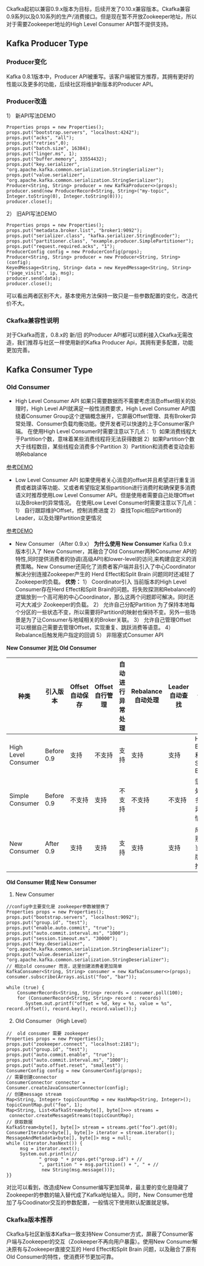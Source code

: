 Ckafka起初以兼容0.9.x版本为目标，后续开发了0.10.x兼容版本。Ckafka兼容0.9系列以及0.10系列的生产/消费接口。但是现在暂不开放Zookeeper地址，所以对于需要Zookeeper地址的High Level Consumer API暂不提供支持。
## Kafka Producer Type
### Producer变化
Kafka 0.8.1版本中，Producer API被重写。该客户端被官方推荐，其拥有更好的性能以及更多的功能，后续社区将维护新版本的Producer API。
### Producer改造
1）	新API写法DEMO
```
Properties props = new Properties();
props.put("bootstrap.servers", "localhost:4242");
props.put("acks", "all");
props.put("retries",0);
props.put("batch.size", 16384);
props.put("linger.ms", 1);
props.put("buffer.memory", 33554432);
props.put("key.serializer", "org.apache.kafka.common.serialization.StringSerializer");
props.put("value.serializer", "org.apache.kafka.common.serialization.StringSerializer");
Producer<String, String> producer = new KafkaProducer<>(props);
producer.send(new ProducerRecord<String, String>("my-topic", Integer.toString(0), Integer.toString(0)));
producer.close();
```
2）	旧API写法DEMO
```
Properties props = new Properties();
props.put("metadata.broker.list", "broker1:9092");
props.put("serializer.class", "kafka.serializer.StringEncoder");
props.put("partitioner.class", "example.producer.SimplePartitioner");
props.put("request.required.acks", "1");
ProducerConfig config = new ProducerConfig(props);
Producer<String, String> producer = new Producer<String, String>(config);
KeyedMessage<String, String> data = new KeyedMessage<String, String>("page_visits", ip, msg);
producer.send(data);
producer.close();
```
可以看出两者区别不大，基本使用方法保持一致只是一些参数配置的变化，改造代价不大。
### Ckafka兼容性说明
对于Ckafka而言，0.8.x的 新/旧 的Producer API都可以顺利接入Ckafka无需改造，我们推荐与社区一样使用新的Kafka Producer Api，其拥有更多配置，功能更加完善。
## Kafka Consumer Type
### Old Consumer
- High Level Consumer API
如果只需要数据而不需要考虑消息offset相关的处理时，High Level API就满足一般性消费要求，High Level Consumer API围绕着Consumer Group这个逻辑概念展开，它屏蔽Offset管理、具有Broker异常处理、Consumer负载均衡功能。使开发者可以快速的上手Consumer客户端。
在使用High Level Consumer时需要注意以下几点：
1）如果消费线程大于Partition个数，意味着某些消费线程将无法获得数据
2）如果Partition个数大于线程数目，某些线程会消费多个Partition
3）Partition和消费者变动会影响Rebalance

[参考DEMO](http://cwiki.apache.org/confluence/display/KAFKA/Consumer+Group+Example)

- Low Level Consumer API
如果使用者关心消息的offset并且希望进行重复消费或者跳读等功能、又或者希望指定某些partition进行消费时和确保更多消费语义时推荐使用Low Level Consumer API。但是使用者需要自己处理Offset以及Broker的异常情况。
在使用Low Level Consumer时需要注意以下几点：
1）	自行跟踪维护Offset，控制消费进度
2）	查找Topic相应Partition的Leader，以及处理Partition变更情况

[参考DEMO](http://cwiki.apache.org/confluence/display/KAFKA/0.8.0+SimpleConsumer+Example)
- New Consumer （After 0.9.x）
**为什么使用 New Consumer**
Kafka 0.9.x 版本引入了 New Consumer，其融合了Old Consumer两种Consumer API的特性,同时提供消费者的协调(高级API)和lower-level的访问,来构建自定义的消费策略。New Consumer还简化了消费者客户端并且引入了中心Coordinator解决分别连接Zookeeper产生的 Herd Effect和Split Brain 问题同时还减轻了Zookeeper的负载。
**优势：**
1）	Coordinator引入
当前版本的High Level Consumer存在Herd Effect和Split Brain的问题。将失败探测和Rebalance的逻辑放到一个高可用的中心Coordinator，那么这两个问题即可解决。同时还可大大减少 Zookeeper的负载。
2）	允许自己分配Partition
为了保持本地每个分区的一些状态不变，所以需要将Partition的映射也保持不变。另外一些场景是为了让Consumer与地域相关的Broker关联。
3）	允许自己管理Offset
可以根据自己需要去管理Offset，实现重复、跳跃消费等语意。
4）	Rebalance后触发用户指定的回调
5）	非阻塞式Consumer API

**New Consumer 对比 Old Consumer**

| 种类 | 引入版本 | Offset自动保存 | Offset自行管理 | 自动进行异常处理 | Rebalance自动处理 | Leader自动查找 | 缺点 |
| --- | --- | --- | --- | --- | --- | --- | --- |
| High Level Consumer | Before 0.9 | 支持 | 不支持 | 支持 | 支持 | 支持 | Herd Effect和Split Brain |
| Simple Consumer | Before 0.9 | 不支持 | 支持 | 不支持 | 不支持 | 不支持 | 需要处理多种异常情况 |
| New Consumer | After 0.9 | 支持 | 支持 | 支持 | 支持 | 支持 | 成熟，当前版本推荐 |

**Old Consumer 转成 New Consumer**
1. New Consumer

```
//config中主要变化是 zookeeper参数被替换了
Properties props = new Properties();
props.put("bootstrap.servers", "localhost:9092");
props.put("group.id", "test");
props.put("enable.auto.commit", "true");
props.put("auto.commit.interval.ms", "1000");
props.put("session.timeout.ms", "30000");
props.put("key.deserializer", "org.apache.kafka.common.serialization.StringDeserializer");
props.put("value.deserializer", "org.apache.kafka.common.serialization.StringDeserializer");
// 相比old consumer 而言，这里创建消费者更加简单 
KafkaConsumer<String, String> consumer = new KafkaConsumer<>(props);
consumer.subscribe(Arrays.asList("foo", "bar"));

while (true) {
    ConsumerRecords<String, String> records = consumer.poll(100);
    for (ConsumerRecord<String, String> record : records)
       System.out.printf("offset = %d, key = %s, value = %s", record.offset(), record.key(), record.value());}
```

2. Old Consumer （High Level）

```
//  old consumer 需要 zookeeper
Properties props = new Properties();
props.put("zookeeper.connect", "localhsot:2181");
props.put("group.id", "test");
props.put("auto.commit.enable", "true");
props.put("auto.commit.interval.ms", "1000");
props.put("auto.offset.reset", "smallest");
ConsumerConfig config = new ConsumerConfig(props);
// 需要创建connector 
ConsumerConnector connector = Consumer.createJavaConsumerConnector(config);
// 创建message stream
Map<String, Integer> topicCountMap = new HashMap<String, Integer>();
topicCountMap.put("foo", 1);
Map<String, List<KafkaStream<byte[], byte[]>>> streams =
 connector.createMessageStreams(topicCountMap);
// 获取数据 
KafkaStream<byte[], byte[]> stream = streams.get("foo").get(0);
ConsumerIterator<byte[], byte[]> iterator = stream.iterator();
MessageAndMetadata<byte[], byte[]> msg = null;
while (iterator.hasNext()) {
     msg = iterator.next();
     System.out.println(//
            " group " + props.get("group.id") + //
            ", partition " + msg.partition() + ", " + //
             new String(msg.message()));
}}
```

对比可以看到，改造成New Consumer编写更加简单，最主要的变化是隐藏了Zookeeper的参数的输入替代成了Kafka地址输入。同时，New Consumer也增加了与Coodinator交互的参数配置，一般情况下使用默认配置就足够。
### Ckafka版本推荐
Ckafka与社区新版本Kafka一致支持New Consumer方式，屏蔽了Consumer客户端与Zookeeper的交互（Zookeeper不再向用户暴露）。使用New Consumer解决原有与Zookeeper直接交互的 Herd Effect和Split Brain 问题，以及融合了原有Old Consumer的特性，使消费环节更加可靠。



